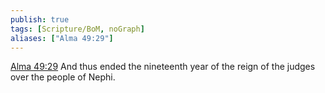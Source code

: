 ```yaml
---
publish: true
tags: [Scripture/BoM, noGraph]
aliases: ["Alma 49:29"]
---
```

[Alma 49:29](https://churchofjesuschrist.org/study/scriptures/bofm/alma/49?lang=eng&id=p29#p29) And thus ended the nineteenth year of the reign of the judges over the people of Nephi.
